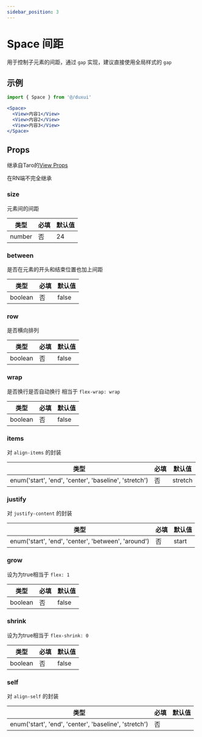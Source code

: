 ```yaml
---
sidebar_position: 3
---
```


# Space 间距

用于控制子元素的间距，通过 `gap` 实现，建议直接使用全局样式的 `gap`

## 示例

```jsx
import { Space } from '@/duxui'

<Space>
  <View>内容1</View>
  <View>内容2</View>
  <View>内容3</View>
</Space>
```

## Props

继承自Taro的[View Props](https://nervjs.github.io/taro-docs/docs/components/viewContainer/view#viewprops)

在RN端不完全继承

### size

元素间的间距

| 类型 | 必填 | 默认值 |
| ---- | -------- | ------- |
| number | 否 | 24 |

### between

是否在元素的开头和结束位置也加上间距

| 类型 | 必填 | 默认值 |
| ---- | -------- | ------- |
| boolean | 否 | false |

### row

是否横向排列

| 类型 | 必填 | 默认值 |
| ---- | -------- | ------- |
| boolean | 否 | false |

### wrap

是否换行是否自动换行 相当于 `flex-wrap: wrap`

| 类型 | 必填 | 默认值 |
| ---- | -------- | ------- |
| boolean | 否 | false |

### items

对 `align-items` 的封装

| 类型 | 必填 | 默认值 |
| ---- | -------- | ------- |
| enum('start', 'end', 'center', 'baseline', 'stretch') | 否 | stretch |

### justify

对 `justify-content` 的封装

| 类型 | 必填 | 默认值 |
| ---- | -------- | ------- |
| enum('start', 'end', 'center', 'between', 'around') | 否 | start |

### grow

设为为true相当于 `flex: 1`

| 类型 | 必填 | 默认值 |
| ---- | -------- | ------- |
| boolean | 否 | false |

### shrink

设为为true相当于 `flex-shrink: 0`

| 类型 | 必填 | 默认值 |
| ---- | -------- | ------- |
| boolean | 否 | false |

### self

对 `align-self` 的封装

| 类型 | 必填 | 默认值 |
| ---- | -------- | ------- |
| enum('start', 'end', 'center', 'baseline', 'stretch') | 否 |  |

